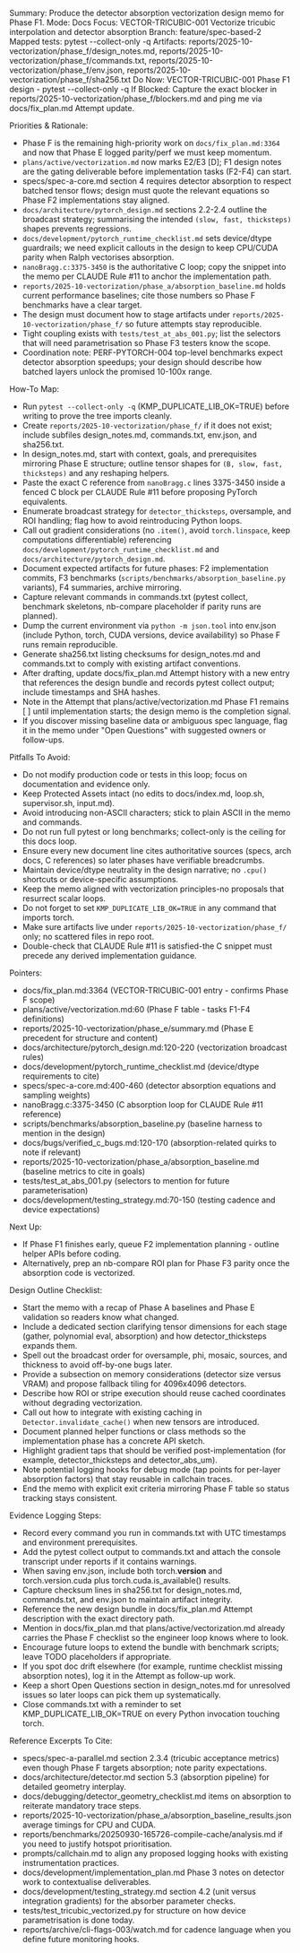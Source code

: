 Summary: Produce the detector absorption vectorization design memo for Phase F1.
Mode: Docs
Focus: VECTOR-TRICUBIC-001 Vectorize tricubic interpolation and detector absorption
Branch: feature/spec-based-2
Mapped tests: pytest --collect-only -q
Artifacts: reports/2025-10-vectorization/phase_f/design_notes.md, reports/2025-10-vectorization/phase_f/commands.txt, reports/2025-10-vectorization/phase_f/env.json, reports/2025-10-vectorization/phase_f/sha256.txt
Do Now: VECTOR-TRICUBIC-001 Phase F1 design - pytest --collect-only -q
If Blocked: Capture the exact blocker in reports/2025-10-vectorization/phase_f/blockers.md and ping me via docs/fix_plan.md Attempt update.

Priorities & Rationale:
- Phase F is the remaining high-priority work on `docs/fix_plan.md:3364` and now that Phase E logged parity/perf we must keep momentum.
- `plans/active/vectorization.md` now marks E2/E3 [D]; F1 design notes are the gating deliverable before implementation tasks (F2-F4) can start.
- specs/spec-a-core.md section 4 requires detector absorption to respect batched tensor flows; design must quote the relevant equations so Phase F2 implementations stay aligned.
- `docs/architecture/pytorch_design.md` sections 2.2-2.4 outline the broadcast strategy; summarising the intended `(slow, fast, thicksteps)` shapes prevents regressions.
- `docs/development/pytorch_runtime_checklist.md` sets device/dtype guardrails; we need explicit callouts in the design to keep CPU/CUDA parity when Ralph vectorises absorption.
- `nanoBragg.c:3375-3450` is the authoritative C loop; copy the snippet into the memo per CLAUDE Rule #11 to anchor the implementation path.
- `reports/2025-10-vectorization/phase_a/absorption_baseline.md` holds current performance baselines; cite those numbers so Phase F benchmarks have a clear target.
- The design must document how to stage artifacts under `reports/2025-10-vectorization/phase_f/` so future attempts stay reproducible.
- Tight coupling exists with `tests/test_at_abs_001.py`; list the selectors that will need parametrisation so Phase F3 testers know the scope.
- Coordination note: PERF-PYTORCH-004 top-level benchmarks expect detector absorption speedups; your design should describe how batched layers unlock the promised 10-100x range.

How-To Map:
- Run `pytest --collect-only -q` (KMP_DUPLICATE_LIB_OK=TRUE) before writing to prove the tree imports cleanly.
- Create `reports/2025-10-vectorization/phase_f/` if it does not exist; include subfiles design_notes.md, commands.txt, env.json, and sha256.txt.
- In design_notes.md, start with context, goals, and prerequisites mirroring Phase E structure; outline tensor shapes for `(B, slow, fast, thicksteps)` and any reshaping helpers.
- Paste the exact C reference from `nanoBragg.c` lines 3375-3450 inside a fenced C block per CLAUDE Rule #11 before proposing PyTorch equivalents.
- Enumerate broadcast strategy for `detector_thicksteps`, oversample, and ROI handling; flag how to avoid reintroducing Python loops.
- Call out gradient considerations (no `.item()`, avoid `torch.linspace`, keep computations differentiable) referencing `docs/development/pytorch_runtime_checklist.md` and `docs/architecture/pytorch_design.md`.
- Document expected artifacts for future phases: F2 implementation commits, F3 benchmarks (`scripts/benchmarks/absorption_baseline.py` variants), F4 summaries, archive mirroring.
- Capture relevant commands in commands.txt (pytest collect, benchmark skeletons, nb-compare placeholder if parity runs are planned).
- Dump the current environment via `python -m json.tool` into env.json (include Python, torch, CUDA versions, device availability) so Phase F runs remain reproducible.
- Generate sha256.txt listing checksums for design_notes.md and commands.txt to comply with existing artifact conventions.
- After drafting, update docs/fix_plan.md Attempt history with a new entry that references the design bundle and records pytest collect output; include timestamps and SHA hashes.
- Note in the Attempt that plans/active/vectorization.md Phase F1 remains [ ] until implementation starts; the design memo is the completion signal.
- If you discover missing baseline data or ambiguous spec language, flag it in the memo under "Open Questions" with suggested owners or follow-ups.

Pitfalls To Avoid:
- Do not modify production code or tests in this loop; focus on documentation and evidence only.
- Keep Protected Assets intact (no edits to docs/index.md, loop.sh, supervisor.sh, input.md).
- Avoid introducing non-ASCII characters; stick to plain ASCII in the memo and commands.
- Do not run full pytest or long benchmarks; collect-only is the ceiling for this docs loop.
- Ensure every new document line cites authoritative sources (specs, arch docs, C references) so later phases have verifiable breadcrumbs.
- Maintain device/dtype neutrality in the design narrative; no `.cpu()` shortcuts or device-specific assumptions.
- Keep the memo aligned with vectorization principles-no proposals that resurrect scalar loops.
- Do not forget to set `KMP_DUPLICATE_LIB_OK=TRUE` in any command that imports torch.
- Make sure artifacts live under `reports/2025-10-vectorization/phase_f/` only; no scattered files in repo root.
- Double-check that CLAUDE Rule #11 is satisfied-the C snippet must precede any derived implementation guidance.

Pointers:
- docs/fix_plan.md:3364 (VECTOR-TRICUBIC-001 entry - confirms Phase F scope)
- plans/active/vectorization.md:60 (Phase F table - tasks F1-F4 definitions)
- reports/2025-10-vectorization/phase_e/summary.md (Phase E precedent for structure and content)
- docs/architecture/pytorch_design.md:120-220 (vectorization broadcast rules)
- docs/development/pytorch_runtime_checklist.md (device/dtype requirements to cite)
- specs/spec-a-core.md:400-460 (detector absorption equations and sampling weights)
- nanoBragg.c:3375-3450 (C absorption loop for CLAUDE Rule #11 reference)
- scripts/benchmarks/absorption_baseline.py (baseline harness to mention in the design)
- docs/bugs/verified_c_bugs.md:120-170 (absorption-related quirks to note if relevant)
- reports/2025-10-vectorization/phase_a/absorption_baseline.md (baseline metrics to cite in goals)
- tests/test_at_abs_001.py (selectors to mention for future parameterisation)
- docs/development/testing_strategy.md:70-150 (testing cadence and device expectations)

Next Up:
- If Phase F1 finishes early, queue F2 implementation planning - outline helper APIs before coding.
- Alternatively, prep an nb-compare ROI plan for Phase F3 parity once the absorption code is vectorized.

Design Outline Checklist:
- Start the memo with a recap of Phase A baselines and Phase E validation so readers know what changed.
- Include a dedicated section clarifying tensor dimensions for each stage (gather, polynomial eval, absorption) and how detector_thicksteps expands them.
- Spell out the broadcast order for oversample, phi, mosaic, sources, and thickness to avoid off-by-one bugs later.
- Provide a subsection on memory considerations (detector size versus VRAM) and propose fallback tiling for 4096x4096 detectors.
- Describe how ROI or stripe execution should reuse cached coordinates without degrading vectorization.
- Call out how to integrate with existing caching in `Detector.invalidate_cache()` when new tensors are introduced.
- Document planned helper functions or class methods so the implementation phase has a concrete API sketch.
- Highlight gradient taps that should be verified post-implementation (for example, detector_thicksteps and detector_abs_um).
- Note potential logging hooks for debug mode (tap points for per-layer absorption factors) that stay reusable in callchain traces.
- End the memo with explicit exit criteria mirroring Phase F table so status tracking stays consistent.

Evidence Logging Steps:
- Record every command you run in commands.txt with UTC timestamps and environment prerequisites.
- Add the pytest collect output to commands.txt and attach the console transcript under reports if it contains warnings.
- When saving env.json, include both torch.__version__ and torch.version.cuda plus torch.cuda.is_available() results.
- Capture checksum lines in sha256.txt for design_notes.md, commands.txt, and env.json to maintain artifact integrity.
- Reference the new design bundle in docs/fix_plan.md Attempt description with the exact directory path.
- Mention in docs/fix_plan.md that plans/active/vectorization.md already carries the Phase F checklist so the engineer loop knows where to look.
- Encourage future loops to extend the bundle with benchmark scripts; leave TODO placeholders if appropriate.
- If you spot doc drift elsewhere (for example, runtime checklist missing absorption notes), log it in the Attempt as follow-up work.
- Keep a short Open Questions section in design_notes.md for unresolved issues so later loops can pick them up systematically.
- Close commands.txt with a reminder to set KMP_DUPLICATE_LIB_OK=TRUE on every Python invocation touching torch.

Reference Excerpts To Cite:
- specs/spec-a-parallel.md section 2.3.4 (tricubic acceptance metrics) even though Phase F targets absorption; note parity expectations.
- docs/architecture/detector.md section 5.3 (absorption pipeline) for detailed geometry interplay.
- docs/debugging/detector_geometry_checklist.md items on absorption to reiterate mandatory trace steps.
- reports/2025-10-vectorization/phase_a/absorption_baseline_results.json average timings for CPU and CUDA.
- reports/benchmarks/20250930-165726-compile-cache/analysis.md if you need to justify hotspot prioritisation.
- prompts/callchain.md to align any proposed logging hooks with existing instrumentation practices.
- docs/development/implementation_plan.md Phase 3 notes on detector work to contextualise deliverables.
- docs/development/testing_strategy.md section 4.2 (unit versus integration gradients) for the absorber parameter checks.
- tests/test_tricubic_vectorized.py for structure on how device parametrisation is done today.
- reports/archive/cli-flags-003/watch.md for cadence language when you define future monitoring hooks.
